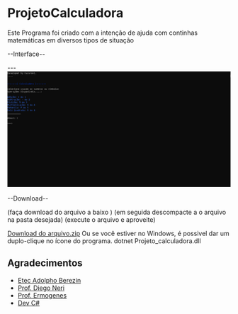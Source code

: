 # ProjetoCalculadora
Este Programa foi criado com a intenção de ajuda com continhas matemáticas em diversos tipos de situação

--Interface--

---![Tela inicial do software](tela.png)

--Download--

(faça download do arquivo a baixo )
(em seguida descompacte a o arquivo na pasta desejada)
(execute o arquivo e aproveite)

[Download do arquivo.zip](dist/ProjetoCalculadora.deps.zip)
Ou se você estiver no Windows, é possivel dar um duplo-clique no ícone do programa.
dotnet Projeto_calculadora.dll


## Agradecimentos

- [Etec Adolpho Berezin](https://eteab.com.br)
- [Prof. Diego Neri](https://github.com/diegoneri)
- [Prof. Ermogenes](https://github.com/ermogenes)
- [Dev C#](https://github.com/ermogenes/aulas-programacao-csharp)